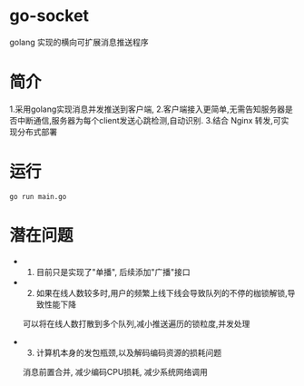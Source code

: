 # go-socket

golang 实现的横向可扩展消息推送程序

# 简介

1.采用golang实现消息并发推送到客户端,
2.客户端接入更简单,无需告知服务器是否中断通信,服务器为每个client发送心跳检测,自动识别.
3.结合 Nginx 转发,可实现分布式部署

# 运行

```
go run main.go
```

# 潜在问题

* 1. 目前只是实现了"单播", 后续添加"广播"接口

* 2. 如果在线人数较多时,用户的频繁上线下线会导致队列的不停的枷锁解锁,导致性能下降
     
    可以将在线人数打散到多个队列,减小推送遍历的锁粒度,并发处理
    
* 3. 计算机本身的发包瓶颈,以及解码编码资源的损耗问题

    消息前置合并, 减少编码CPU损耗, 减少系统网络调用


